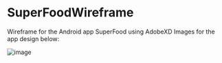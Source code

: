 # SuperFoodWireframe
Wireframe for the Android app SuperFood using AdobeXD
Images for the app design below:

![image](https://user-images.githubusercontent.com/52136572/169715623-1db4c07e-557e-43c4-8ab4-4e19cbf36f00.png)


